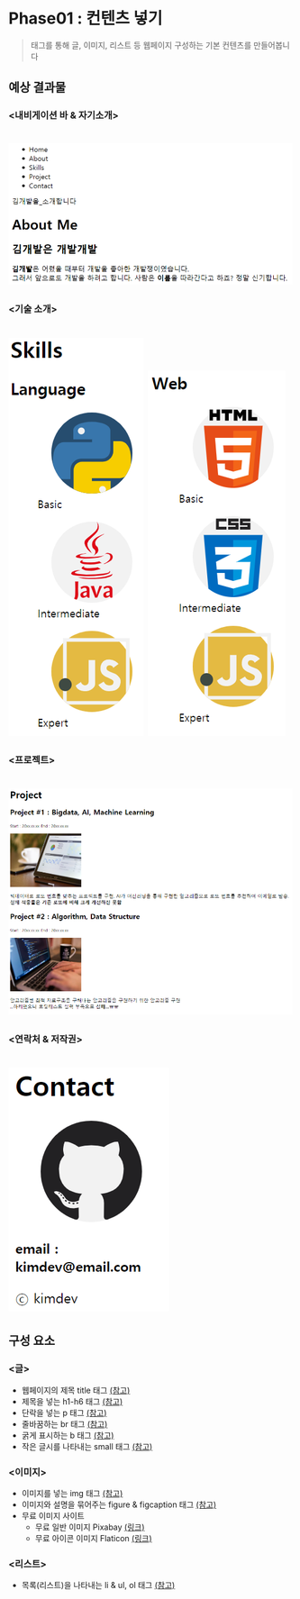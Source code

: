 # **Phase01** : 컨텐츠 넣기
> 태그를 통해 글, 이미지, 리스트 등 웹페이지 구성하는 기본 컨텐츠를 만들어봅니다
## **예상 결과물**
### **<내비게이션 바 & 자기소개>**
![내비게이션 바, 자기소개](img/img01.png)
===
### **<기술 소개>**
![기술소개1](img/img02.png)
![기술소개2](img/img03.png)
===
### **<프로젝트>**
![프로젝트](img/img04.png)
===
### **<연락처 & 저작권>**
![연락처 & 저작권](img/img05.png)
===
## **구성 요소**
### <글>
- 웹페이지의 제목 title 태그 [(참고)](https://ofcourse.kr/html-course/title-%ED%83%9C%EA%B7%B8)
- 제목을 넣는 h1-h6 태그 [(참고)](https://ofcourse.kr/html-course/hn-%ED%83%9C%EA%B7%B8)
- 단락을 넣는 p 태그 [(참고)](https://ofcourse.kr/html-course/p-%ED%83%9C%EA%B7%B8)
- 줄바꿈하는 br 태그 [(참고)](https://ofcourse.kr/html-course/br-%ED%83%9C%EA%B7%B8)
- 굵게 표시하는 b 태그 [(참고)](https://ofcourse.kr/html-course/b-%ED%83%9C%EA%B7%B8)
- 작은 글시를 나타내는 small 태그 [(참고)](https://www.w3schools.com/tags/tag_small.asp)
### <이미지>
- 이미지를 넣는 img 태그 [(참고)](https://ofcourse.kr/html-course/img-%ED%83%9C%EA%B7%B8)
- 이미지와 설명을 묶어주는 figure & figcaption 태그 [(참고)](https://www.w3schools.com/tags/tag_figure.asp)
- 무료 이미지 사이트
  - 무료 일반 이미지 Pixabay [(링크)](https://pixabay.com/ko/)
  - 무료 아이콘 이미지 Flaticon [(링크)](https://www.flaticon.com/)
### <리스트>
- 목록(리스트)을 나타내는 li & ul, ol 태그 [(참고)](https://ofcourse.kr/html-course/li-%ED%83%9C%EA%B7%B8)